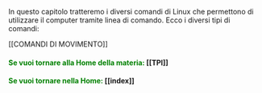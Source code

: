In questo capitolo tratteremo i diversi comandi di Linux che permettono di utilizzare il computer tramite linea di comando. Ecco i diversi tipi di comandi:

[[COMANDI DI MOVIMENTO]]

#### <span style="color:green"> Se vuoi tornare alla Home della materia: </span>[[TPI]]
#### <span style="color:green"> Se vuoi tornare nella Home: </span>[[index]]
